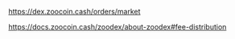 https://dex.zoocoin.cash/orders/market

https://docs.zoocoin.cash/zoodex/about-zoodex#fee-distribution
